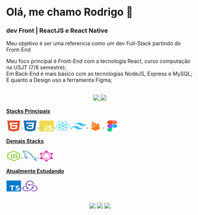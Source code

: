 # Olá, me chamo Rodrigo 👾
### dev Front | ReactJS e React Native
<p>Meu objetivo é ser uma referencia como um dev Full-Stack partindo do Front-End</p>
<p>
Meu foco principal é Front-End com a tecnologia React, curso computação na USJT (7/8 semestre);
<br/>
Em Back-End é mais básico com as tecnologias NodeJS, Express e MySQL;
<br/>
E quanto a Design uso a ferramenta Figma;

</p>
<br/>

<div align="center">
  <a href="https://github.com/Kiro-tagama">
  <img height="180em" src="https://github-readme-stats.vercel.app/api?username=Kiro-tagama&show_icons=true&theme=dark&include_all_commits=true&count_private=true"/>
  <img height="180em" src="https://github-readme-stats.vercel.app/api/top-langs/?username=Kiro-tagama&layout=compact&langs_count=7&theme=dark"/>
</div>
<br/>
<b>Stacks Principais</b>
<div style="display: inline_block"><br>
  <img align="center" alt="HTML" height="30" width="40" src="https://raw.githubusercontent.com/devicons/devicon/master/icons/html5/html5-plain.svg">
  <img align="center" alt="CSS" height="30" width="40" src="https://raw.githubusercontent.com/devicons/devicon/master/icons/css3/css3-plain.svg">
  <img align="center" alt="Js" height="30" width="40" src="https://raw.githubusercontent.com/devicons/devicon/master/icons/javascript/javascript-plain.svg">
  <img align="center" alt="React" height="30" width="40" src="https://raw.githubusercontent.com/devicons/devicon/master/icons/react/react-original.svg">
  <img align="center" alt="Tailwindcss" height="30" width="40" src="https://raw.githubusercontent.com/devicons/devicon/master/icons/tailwindcss/tailwindcss-plain.svg">
  <img align="center" alt="Firebase" height="30" width="40" src="https://raw.githubusercontent.com/devicons/devicon/master/icons/firebase/firebase-plain.svg">
  <img align="center" alt="Figma" height="30" width="40" src="https://raw.githubusercontent.com/devicons/devicon/master/icons/figma/figma-original.svg">
</div>
<br/>
<b>Demais Stacks</b>
<div style="display: inline_block"><br>
  <img align="center"  height="30" width="40" src="https://raw.githubusercontent.com/devicons/devicon/master/icons/nodejs/nodejs-plain.svg">
  <img align="center"  height="30" width="40" src="https://raw.githubusercontent.com/devicons/devicon/master/icons/mysql/mysql-plain.svg">
  <img align="center"  height="30" width="40" src="https://raw.githubusercontent.com/devicons/devicon/master/icons/graphql/graphql-plain.svg">
</div>
<br/>
<b>Atualmente Estudando</b>
<div style="display: inline_block"><br>
  <img align="center"  height="30" width="40" src="https://raw.githubusercontent.com/devicons/devicon/master/icons/typescript/typescript-plain.svg">
  <img align="center" height="30" width="40" src="https://raw.githubusercontent.com/devicons/devicon/master/icons/redux/redux-original.svg">
</div>

  ##
 
<div align="center"> 
  <a href="https://rodrigol.netlify.app/" target="_blank">
  <img src="https://img.shields.io/badge/%3C%2F%3E-Rodrigo-gray?style=for-the-badge&logoColor=white" target="_blank"></a>
  
  <a href="https://www.instagram.com/rodrigo_kiro_/" target="_blank">
  <img src="https://img.shields.io/badge/-Instagram-%23E4405F?style=for-the-badge&logo=instagram&logoColor=white" target="_blank"></a>
  
<!--<a href="https://discord.gg/" target="_blank"><img src="https://img.shields.io/badge/Discord-7289DA?style=for-the-badge&logo=discord&logoColor=white" target="_blank"></a>--> 

  <a href="https://www.linkedin.com/in/rodrigo-l-297a43190/" target="_blank">
  <img src="https://img.shields.io/badge/-LinkedIn-%230077B5?style=for-the-badge&logo=linkedin&logoColor=white" target="_blank"></a> 
 
  <!-- ![Snake animation](https://github.com/Kiro-tagama/Kiro-tagama/blob/output/github-contribution-grid-snake.svg) -->
 
</div>
